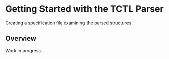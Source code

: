 # Getting Started with the TCTL Parser

Creating a specification file examining the parsed structures.

## Overview

Work in progress..
